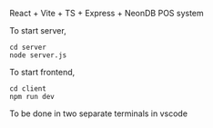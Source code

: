 React + Vite + TS + Express + NeonDB POS system

To start server,

```
cd server
node server.js
```

To start frontend,

```
cd client
npm run dev
```

To be done in two separate terminals in vscode
